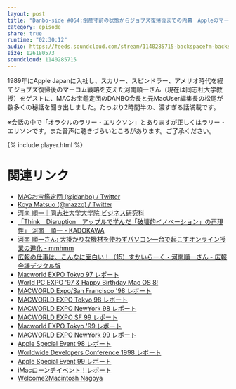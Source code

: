 ```yaml
---
layout: post
title: "Danbo-side #064:倒産寸前の状態からジョブズ復帰後までの内幕　Appleのマーコム担当だった河南さんに聞く"
category: episode
share: true
runtime: "02:30:12"
audio: https://feeds.soundcloud.com/stream/1140285715-backspacefm-backspacefm-d064.mp3
size: 126180573
soundcloud: 1140285715
---
```


1989年にApple Japanに入社し、スカリー、スピンドラー、アメリオ時代を経てジョブズ復帰後のマーコム戦略を支えた河南順一さん（現在は同志社大学教授）をゲストに、MACお宝鑑定団のDANBO会長と元MacUser編集長の松尾が数多くの秘話を聞き出しました。たっぷり2時間半の、濃すぎる話満載です。

※会話の中で「オラクルのラリー・エリクソン」とありますが正しくはラリー・エリソンです。また音声に聴きづらいところがあります。ご了承ください。

{% include player.html %}

# 関連リンク
* [MACお宝鑑定団 (@idanbo) / Twitter](https://twitter.com/idanbo)
* [Koya Matsuo (@mazzo) / Twitter](https://twitter.com/mazzo)
* [河南 順一｜同志社大学大学院 ビジネス研究科](https://bs.doshisha.ac.jp/prof/kawaminami_junichi.html)
* [「Think　Disruption　アップルで学んだ「破壊的イノベーション」の再現性」 河南　順一 - KADOKAWA](https://www.kadokawa.co.jp/product/321904000138/)
* [河南 順一さん: 大掛かりな機材を使わずパソコン一台で起こすオンライン授業の進化 - mmhmm](https://www.mmhmm.app/jp/blog/junichi-kawaminami)
* [広報の仕事は、こんなに面白い！（15）すかいらーく・河南順一さん - 広報会議デジタル版](https://mag.sendenkaigi.com/kouhou/201505/10th-anniversary-pr35/005094.php)
* [Macworld EXPO Tokyo 97 レポート](http://www.macotakara.jp/macworld/index.html)
* [World PC EXPO '97 & Happy Birthday Mac OS 8!](http://www.macotakara.jp/news43.html)
* [MACWORLD Expo/San Francisco '98 レポート](http://www.macotakara.jp/news58.html)
* [MACWORLD EXPO Tokyo 98 レポート](http://www.macotakara.jp/macworldtk98/index.html)
* [MACWORLD EXPO NewYork 98 レポート](http://www.macotakara.jp/news84.html#anchor7/09)
* [MACWORLD EXPO SF 99 レポート](http://www.macotakara.jp/news110.html#anchor01/06)
* [Macworld EXPO Tokyo '99 レポート](http://www.macotakara.jp/macworldtk99/index.html)
* [MACWORLD EXPO NewYork 99 レポート](http://www.macotakara.jp/macworldny99/keynote.html)
* [Apple Special Event 98 レポート](http://www.macotakara.jp/news75.html#anchor5/07)
* [Worldwide Developers Conference 1998 レポート](http://www.macotakara.jp/news76.html#anchor5/12)
* [Apple Special Event 99 レポート](http://www.macotakara.jp/appleEvent99/index.html)
* [iMacローンチイベント！レポート](http://www.macotakara.jp/news92.html#anchor8/30)
* [Welcome2Macintosh Nagoya](http://www.macotakara.jp/welcome2.html)

